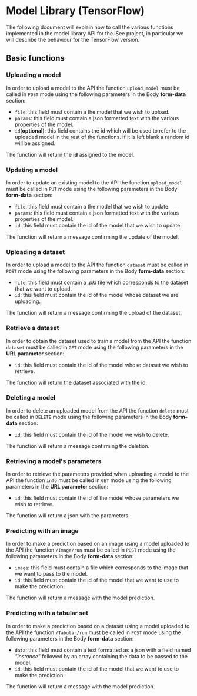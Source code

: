 ﻿# Model Library (TensorFlow)

The following document will explain how to call the various functions implemented in the model library API for the iSee project, in particular we will describe the behaviour for the TensorFlow version.

## Basic functions

### Uploading a model

In order to upload a model to the API the function `upload_model` must be called in `POST` mode using the following parameters in the Body **form-data** section:

-  `file`:  this field must contain a the model that we wish to upload.
- `params`: this field must contain a json formatted text with the various properties of the model.
- `id`(**optional**): this field contains the id which will be used to refer to the uploaded model in the rest of the functions. If it is left blank a random id will be assigned.

The function will return the **id** assigned to the model.

### Updating a model

In order to update an existing model to the API the function `upload_model` must be called in `PUT` mode using the following parameters in the Body **form-data** section:

-  `file`:  this field must contain a the model that we wish to update.
- `params`: this field must contain a json formatted text with the various properties of the model.
- `id`: this field must contain the id of the model that we wish to update.

The function will return a message confirming the update of the model.

### Uploading a dataset

In order to upload a model to the API the function `dataset` must be called in `POST` mode using the following parameters in the Body **form-data** section:

-  `file`:  this field must contain a *.pkl* file which corresponds to the dataset that we want to upload.
- `id`: this field must contain the id of the model whose dataset we are uploading.

The function will return a message confirming the upload of the dataset.

### Retrieve a dataset

In order to obtain the dataset used to train a model from  the API the function `dataset` must be called in `GET` mode using the following parameters in the **URL parameter** section:
- `id`: this field must contain the id of the model whose dataset we wish to retrieve.

The function will return the dataset associated with the id.

### Deleting a model

In order to delete an uploaded model from the API the function `delete` must be called in `DELETE` mode using the following parameters in the Body **form-data** section:

- `id`: this field must contain the id of the model we wish to delete.

The function will return a message confirming the deletion.

### Retrieving a model's parameters

In order to retrieve the parameters provided when uploading a model to the API the function `info` must be called in `GET` mode using the following parameters in the **URL parameter** section:

- `id`: this field must contain the id of the model whose parameters we wish to retrieve.

The function will return a json with the parameters.

### Predicting with an image

In order to make a prediction based on an image using a model uploaded to the API the function `/Image/run` must be called in `POST` mode using the following parameters in the Body **form-data** section:

-  `image`:  this field must contain a file which corresponds to the image that we want to pass to the model.
- `id`: this field must contain the id of the model that we want to use to make the prediction.

The function will return a message with the model prediction.

### Predicting with a tabular set

In order to make a prediction based on a dataset using a model uploaded to the API the function `/Tabular/run` must be called in `POST` mode using the following parameters in the Body **form-data** section:

-  `data`:  this field must contain a text formatted as a json with a field named *"instance"* followed by an array containing the data to be passed to the model.
- `id`: this field must contain the id of the model that we want to use to make the prediction.

The function will return a message with the model prediction.
